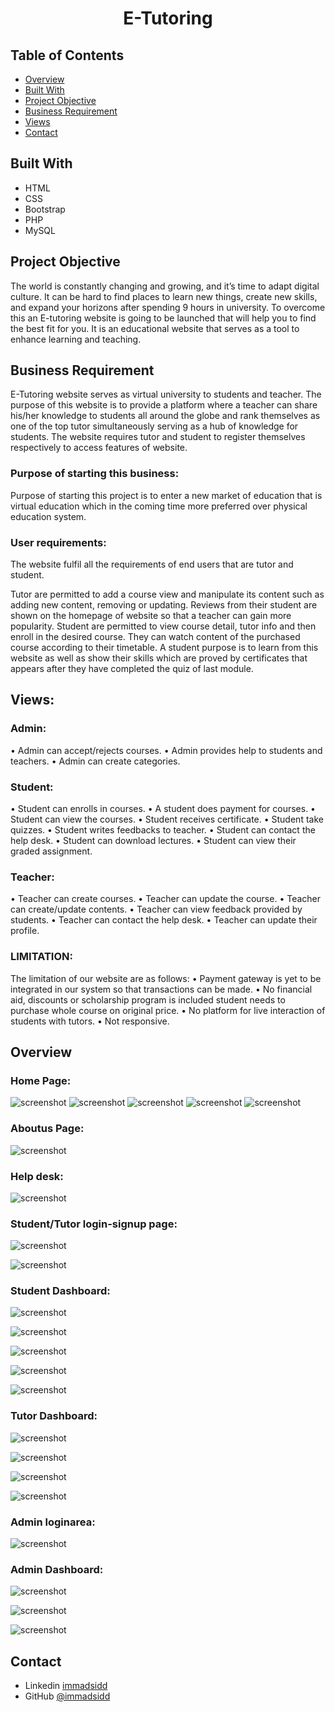 <h1 align="center">E-Tutoring</h1>

## Table of Contents

- [Overview](#overview)
- [Built With](#built-with)
- [Project Objective](#project-objective)
- [Business Requirement](#business-requirement)
- [Views](#views)
- [Contact](#contact)



## Built With
<ul>
   <li> HTML </Li>
   <li> CSS </li>
    <li> Bootstrap </li>
     <li> PHP </li>
      <li> MySQL </li>
      </ul>
      
## Project Objective
The world is constantly changing and growing, and it’s time to adapt digital culture. It can be hard to find places to learn new things, create new skills, and expand your horizons after spending 9 hours in university. To overcome this an E-tutoring website is going to be launched that will help you to find the best fit for you. It is an educational website that serves as a tool to enhance learning and teaching.

## Business Requirement
E-Tutoring website serves as virtual university to students and teacher. The purpose of this website is to provide a platform where a teacher can share his/her knowledge to students all around the globe and rank themselves as one of the top tutor simultaneously serving as a hub of knowledge for students. The website requires tutor and student to register themselves respectively to access features of website.

 ### Purpose of starting this business:
Purpose of starting this project is to enter a new market of education that is virtual education which in the coming time more preferred over physical education system.

 ### User requirements: 
The website fulfil all the requirements of end users that are tutor and student.

Tutor are permitted to add a course view  and manipulate its content such as adding new content, removing or updating. Reviews from their student are shown on the homepage of website so that a teacher can gain more popularity. Student are permitted to view course detail, tutor info and then enroll in the desired course. They can watch content of the purchased course according to their timetable. A student purpose is to learn from this website as well as show their skills which are proved by certificates that appears after they have completed the quiz of last module.

## Views:

### Admin:
•	Admin can accept/rejects courses.
•	Admin provides help to students and teachers.
•	Admin can create categories.

### Student:
•	Student can enrolls in courses.
•	A student does payment for courses.
•	Student can view the courses.
•	Student receives certificate.
•	Student take quizzes.
•	Student writes feedbacks to teacher.
•	Student can contact the help desk.
•	Student can download lectures.
•	Student can view their graded assignment.

### Teacher:
•	Teacher can create courses.
•	Teacher can update the course.
•	Teacher can create/update contents.
•	Teacher can view feedback provided by students.
•	Teacher can contact the help desk.
•	Teacher can update their profile.


### LIMITATION:
The limitation of our website are as follows:
•	Payment gateway is yet to be integrated in our system so that transactions can be made.
•	No financial aid, discounts or scholarship program is included student needs to purchase whole course on original price.
•	No platform for live interaction of students with tutors.
•	Not responsive.


## Overview

### Home Page:
![screenshot](https://github.com/immadsidd/E-Tutoring-/blob/main/screenshots/c1.PNG)
![screenshot](https://github.com/immadsidd/E-Tutoring-/blob/main/screenshots/c2.PNG)
![screenshot](https://github.com/immadsidd/E-Tutoring-/blob/main/screenshots/c3.PNG)
![screenshot](https://github.com/immadsidd/E-Tutoring-/blob/main/screenshots/c4.PNG)
![screenshot](https://github.com/immadsidd/E-Tutoring-/blob/main/screenshots/c5.PNG)

### Aboutus Page:
![screenshot](https://github.com/immadsidd/E-Tutoring-/blob/main/screenshots/c7.PNG)

### Help desk:
![screenshot](https://github.com/immadsidd/E-Tutoring-/blob/main/screenshots/c6.PNG)

### Student/Tutor login-signup page:
![screenshot](https://github.com/immadsidd/E-Tutoring-/blob/main/screenshots/c8.PNG)

![screenshot](https://github.com/immadsidd/E-Tutoring-/blob/main/screenshots/c9.PNG)

### Student Dashboard:
![screenshot](https://github.com/immadsidd/E-Tutoring-/blob/main/screenshots/c10.PNG)

![screenshot](https://github.com/immadsidd/E-Tutoring-/blob/main/screenshots/c11.PNG)

![screenshot](https://github.com/immadsidd/E-Tutoring-/blob/main/screenshots/c12.PNG)

![screenshot](https://github.com/immadsidd/E-Tutoring-/blob/main/screenshots/c13.PNG)

![screenshot](https://github.com/immadsidd/E-Tutoring-/blob/main/screenshots/c14.PNG)

### Tutor Dashboard:
![screenshot](https://github.com/immadsidd/E-Tutoring-/blob/main/screenshots/c15.PNG)

![screenshot](https://github.com/immadsidd/E-Tutoring-/blob/main/screenshots/c16.PNG)

![screenshot](https://github.com/immadsidd/E-Tutoring-/blob/main/screenshots/c17.PNG)

![screenshot](https://github.com/immadsidd/E-Tutoring-/blob/main/screenshots/c18.PNG)

### Admin loginarea:
![screenshot](https://github.com/immadsidd/E-Tutoring-/blob/main/screenshots/c19.PNG)

### Admin Dashboard:
![screenshot](https://github.com/immadsidd/E-Tutoring-/blob/main/screenshots/c20.PNG)

![screenshot](https://github.com/immadsidd/E-Tutoring-/blob/main/screenshots/c21.PNG)

![screenshot](https://github.com/immadsidd/E-Tutoring-/blob/main/screenshots/c22.PNG)


## Contact

- Linkedin [immadsidd](https://www.linkedin.com/in/immad-s-35b962184)
- GitHub [@immadsidd](https://github.com/immadsidd)
